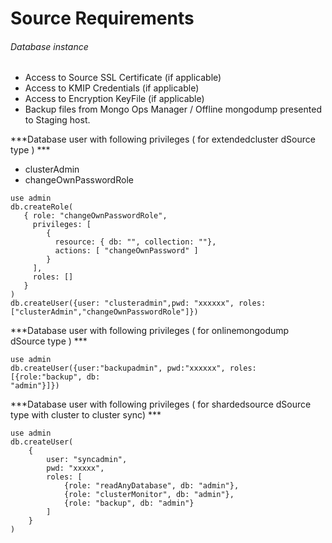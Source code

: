 # Source Requirements

###### Database instance

- Access to Source SSL Certificate (if applicable)  
- Access to KMIP Credentials (if applicable)  
- Access to Encryption KeyFile (if applicable)  
- Backup files from Mongo Ops Manager / Offline mongodump presented to Staging host.

***Database user with following privileges ( for extendedcluster dSource type ) ***  
- clusterAdmin  
- changeOwnPasswordRole  

```shell
use admin
db.createRole(
   { role: "changeOwnPasswordRole",
     privileges: [
        {
          resource: { db: "", collection: ""},
          actions: [ "changeOwnPassword" ]
        }
     ],
     roles: []
   }
)
db.createUser({user: "clusteradmin",pwd: "xxxxxx", roles: ["clusterAdmin","changeOwnPasswordRole"]})
```

***Database user with following privileges ( for onlinemongodump dSource type ) ***  
```shell
use admin 
db.createUser({user:"backupadmin", pwd:"xxxxxx", roles:[{role:"backup", db: 
"admin"}]})
```

***Database user with following privileges ( for shardedsource dSource type with cluster to cluster sync) ***  
```shell
use admin
db.createUser(
    {
        user: "syncadmin", 
        pwd: "xxxxx", 
        roles: [
            {role: "readAnyDatabase", db: "admin"}, 
            {role: "clusterMonitor", db: "admin"}, 
            {role: "backup", db: "admin"}
        ]
    }
)
```